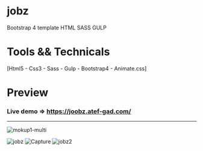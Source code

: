 # jobz
Bootstrap 4 template
HTML SASS GULP

  
# Tools && Technicals
  [Html5 - Css3 - Sass - Gulp - Bootstrap4 - Animate.css]
  

# Preview

### Live demo => https://joobz.atef-gad.com/
-----------------------------------------------------------------------------------------------------------------------------------------------------------------------
![mokup1-multi](https://user-images.githubusercontent.com/31800681/214287528-f1842a6a-bb9c-4332-8169-87c2a3f6ae82.jpg)

![jobz](https://user-images.githubusercontent.com/31800681/214287564-983b1ea7-eea0-43a0-90d6-0ed87de67512.PNG)
![Capture](https://user-images.githubusercontent.com/31800681/214287641-3ba275bf-047c-4c0f-8220-a4235c6e97ab.PNG)
![jobz2](https://user-images.githubusercontent.com/31800681/214287665-09234947-1473-4c19-9d20-1b1c391ca6a1.PNG)
